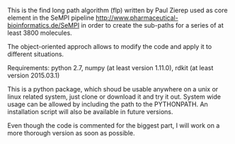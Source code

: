 This is the find long path algorithm (flp) written by Paul Zierep 
used as core element in the SeMPI pipeline
http://www.pharmaceutical-bioinformatics.de/SeMPI 
in order to create the sub-paths for a series of at least 3800 molecules.

The object-oriented approch allows to modify the code and apply it to different situations.

Requirements:
python 2.7,
numpy (at least version 1.11.0),
rdkit (at least version 2015.03.1)

This is a python package, which shoud be usable anywhere on a unix or linux related system, just clone or download it 
and try it out. System wide usage can be allowed by including the path to the PYTHONPATH.
An installation script will also be available in future versions.

Even though the code is commented for the biggest part, I will work on a more thorough version as soon as possible. 

